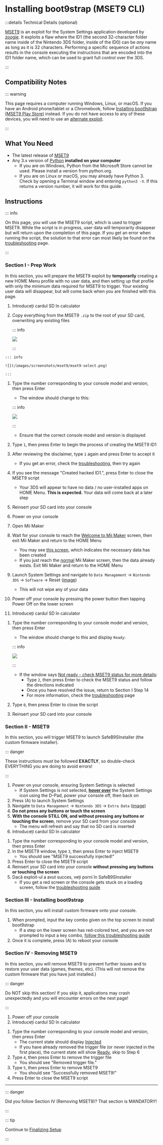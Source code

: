 # Installing boot9strap (MSET9 CLI)

:::details Technical Details (optional)

[MSET9](https://github.com/zoogie/MSET9) is an exploit for the System Settings application developed by [zoogie](https://github.com/zoogie). It exploits a flaw where the ID1 (the second 32-character folder name inside of the Nintendo 3DS folder, inside of the ID0) can be _any_ name as long as it is 32 characters. Performing a specific sequence of actions results in the console executing the instructions that are encoded into the ID1 folder name, which can be used to grant full control over the 3DS.

:::

## Compatibility Notes

::: warning

This page requires a computer running Windows, Linux, or macOS. If you have an Android phone/tablet or a Chromebook, follow [Installing boot9strap (MSET9 Play Store)](installing-boot9strap-\(mset9-play-store\)) instead. If you do not have access to any of these devices, you will need to use an [alternate exploit](https://wiki.hacks.guide/wiki/3DS:Alternate_Exploits).

:::

## What You Need

- The latest release of [MSET9](https://github.com/hacks-guide/MSET9/releases/latest)
- Any 3.x version of [Python](https://www.python.org/downloads/) **installed on your computer**
    - If you are on Windows, Python from the Microsoft Store cannot be used. Please install a version from python.org.
    - If you are on Linux or macOS, you may already have Python 3. Check by opening a Terminal window and entering `python3 -V`. If this returns a version number, it will work for this guide.

## Instructions

::: info

On this page, you will use the MSET9 script, which is used to trigger MSET9. While the script is in progress, user data will temporarily disappear but will return upon the completion of this page. If you get an error when running the script, the solution to that error can most likely be found on the [troubleshooting](troubleshooting-mset9) page.

:::

### Section I - Prep Work

In this section, you will prepare the MSET9 exploit by **temporarily** creating a new HOME Menu profile with no user data, and then setting up that profile with only the minimum data required for MSET9 to trigger. Your existing user data will disappear, but will come back when you are finished with this page.

1. Introduceți cardul SD în calculator
2. Copy everything from the MSET9 `.zip` to the root of your SD card, overwriting any existing files

    ::: info

    ![](/images/screenshots/mset9/mset9-root-layout.png)

    :::

<!--@include: ./_include/mset9-chorus.md -->

```
::: info

![](/images/screenshots/mset9/mset9-select.png)

:::
```

1. Type the number corresponding to your console model and version, then press Enter

    - The window should change to this:

    ::: info

    ![](/images/screenshots/mset9/mset9-setup-notcreated.png)

    :::

    - Ensure that the correct console model and version is displayed
2. Type `1`, then press Enter to begin the process of creating the MSET9 ID1
3. After reviewing the disclaimer, type `1` again and press Enter to accept it
    - If you get an error, check the [troubleshooting](troubleshooting-mset9), then try again
4. If you see the message "Created hacked ID1.", press Enter to close the MSET9 script
    - Your 3DS will appear to have no data / no user-installed apps on HOME Menu. **This is expected.** Your data will come back at a later step
5. Reinsert your SD card into your console
6. Power on your console
7. Open Mii Maker
8. Wait for your console to reach the [Welcome to Mii Maker](/images/screenshots/mset9/mii-welcome.png) screen, then exit Mii Maker and return to the HOME Menu
    - You may see [this screen](/images/screenshots/mset9/mii-extdata.png), which indicates the necessary data has been created
    - If you just reach the [normal](/images/screenshots/mset9/mii-existing.png) Mii Maker screen, then the data already exists. Exit Mii Maker and return to the HOME Menu
9. Launch System Settings and navigate to `Data Management` -> `Nintendo 3DS` -> `Software` -> Reset ([image](/images/screenshots/database-reset.jpg))
    - This will not wipe any of your data
10. Power off your console by pressing the power button then tapping Power Off on the lower screen
11. Introduceți cardul SD în calculator

<!--@include: ./_include/mset9-chorus.md -->

1. Type the number corresponding to your console model and version, then press Enter

    - The window should change to this and display `Ready`:

    ::: info

    ![](/images/screenshots/mset9/mset9-ready.png)

    :::

    - If the window says [Not ready - check MSET9 status for more details](/images/screenshots/mset9/mset9-not-ready.png):
        - Type `2`, then press Enter to check the MSET9 status and follow the directions indicated
        - Once you have resolved the issue, return to Section I Step 14
        - For more information, check the [troubleshooting](troubleshooting-mset9) page
2. Type `0`, then press Enter to close the script
3. Reinsert your SD card into your console

### Section II - MSET9

In this section, you will trigger MSET9 to launch SafeB9SInstaller (the custom firmware installer).

::: danger

These instructions must be followed **EXACTLY**, so double-check EVERYTHING you are doing to avoid errors!

:::

1. Power on your console, ensuring System Settings is selected
    - If System Settings is not selected, **[hover over](/images/screenshots/mset9/hover-settings.png)** the System Settings icon using the D-Pad, power your console off, then back on
2. Press (A) to launch System Settings
3. Navigate to `Data Management` -> `Nintendo 3DS` -> `Extra Data` ([image](/images/screenshots/mset9/settings-extdata.png))
4. **Do not press any buttons or touch the screen**
5. **With the console STILL ON, and without pressing any buttons or touching the screen**, remove your SD card from your console
    - The menu will refresh and say that no SD card is inserted
6. Introduceți cardul SD în calculator

<!--@include: ./_include/mset9-chorus.md -->

1. Type the number corresponding to your console model and version, then press Enter
2. In the MSET9 window, type `3`, then press Enter to inject MSET9
    - You should see "MSET9 successfully injected!"
3. Press Enter to close the MSET9 script
4. Reinsert your SD card into your console **without pressing any buttons or touching the screen**
5. Dacă exploit-ul a avut succes, veți porni în SafeB9SInstaller
    - If you get a red screen or the console gets stuck on a loading screen, follow the [troubleshooting guide](troubleshooting-mset9)

### Section III - Installing boot9strap

In this section, you will install custom firmware onto your console.

1. When prompted, input the key combo given on the top screen to install boot9strap
    - If a step on the lower screen has red-colored text, and you are not prompted to input a key combo, [follow this troubleshooting guide](troubleshooting-mset9)
2. Once it is complete, press (A) to reboot your console

<!--@include: ./_include/configure-luma3ds.md -->

### Section IV - Removing MSET9

In this section, you will remove MSET9 to prevent further issues and to restore your user data (games, themes, etc). (This will not remove the custom firmware that you have just installed.)

::: danger

Do NOT skip this section! If you skip it, applications may crash unexpectedly and you will encounter errors on the next page!

:::

1. Power off your console
2. Introduceți cardul SD în calculator

<!--@include: ./_include/mset9-chorus.md -->

1. Type the number corresponding to your console model and version, then press Enter
    - The current state should display [Injected](/images/screenshots/mset9/mset9-injected.png)
    - If you have already removed the trigger file (or never injected in the first place), the current state will show [Ready](/images/screenshots/mset9/mset9-ready.png), skip to Step 6
2. Type `4`, then press Enter to remove the trigger file
    - You should see "Removed trigger file."
3. Type `5`, then press Enter to remove MSET9
    - You should see "Successfully removed MSET9!"
4. Press Enter to close the MSET9 script

<!--@include: ./_include/luma3ds-installed-note.md -->

___

::: danger

Did you follow Section IV (Removing MSET9)? That section is MANDATORY!

:::

::: tip

Continue to [Finalizing Setup](finalizing-setup)

:::
